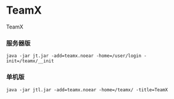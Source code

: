 # TeamX
TeamX

### 服务器版

```
java -jar jt.jar -add=teamx.noear -home=/user/login -init=/teamx/__init
```

### 单机版

```
java -jar jtl.jar -add=teamx.noear -home=/teamx/ -title=TeamX
```

